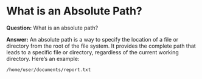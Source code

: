 # What is an Absolute Path?

**Question:** What is an absolute path?

**Answer:** An absolute path is a way to specify the location of a file or directory from the root of the file system. It provides the complete path that leads to a specific file or directory, regardless of the current working directory. Here’s an example:

```bash
/home/user/documents/report.txt